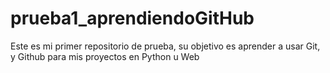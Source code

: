 # prueba1_aprendiendoGitHub
Este es mi primer repositorio de prueba, su objetivo es aprender a usar Git, y Github para mis proyectos en Python u Web
